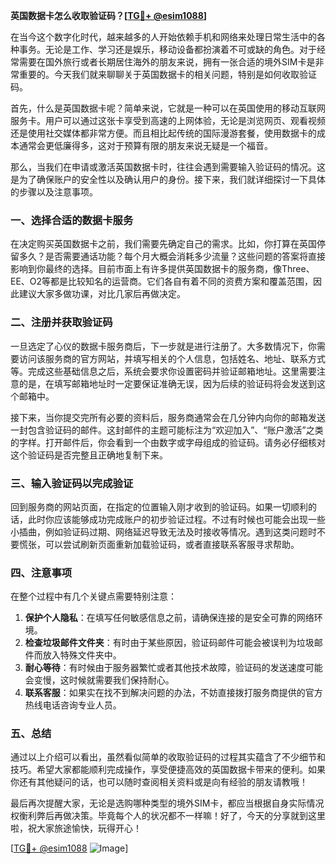 **英国数据卡怎么收取验证码？[[TG💪+ @esim1088](https://t.me/s/esim1088)]**

在当今这个数字化时代，越来越多的人开始依赖手机和网络来处理日常生活中的各种事务。无论是工作、学习还是娱乐，移动设备都扮演着不可或缺的角色。对于经常需要在国外旅行或者长期居住海外的朋友来说，拥有一张合适的境外SIM卡是非常重要的。今天我们就来聊聊关于英国数据卡的相关问题，特别是如何收取验证码。

首先，什么是英国数据卡呢？简单来说，它就是一种可以在英国使用的移动互联网服务卡。用户可以通过这张卡享受到高速的上网体验，无论是浏览网页、观看视频还是使用社交媒体都非常方便。而且相比起传统的国际漫游套餐，使用数据卡的成本通常会更低廉得多，这对于预算有限的朋友来说无疑是一个福音。

那么，当我们在申请或激活英国数据卡时，往往会遇到需要输入验证码的情况。这是为了确保账户的安全性以及确认用户的身份。接下来，我们就详细探讨一下具体的步骤以及注意事项。

### 一、选择合适的数据卡服务

在决定购买英国数据卡之前，我们需要先确定自己的需求。比如，你打算在英国停留多久？是否需要通话功能？每个月大概会消耗多少流量？这些问题的答案将直接影响到你最终的选择。目前市面上有许多提供英国数据卡的服务商，像Three、EE、O2等都是比较知名的运营商。它们各自有着不同的资费方案和覆盖范围，因此建议大家多做功课，对比几家后再做决定。

### 二、注册并获取验证码

一旦选定了心仪的数据卡服务商后，下一步就是进行注册了。大多数情况下，你需要访问该服务商的官方网站，并填写相关的个人信息，包括姓名、地址、联系方式等。完成这些基础信息之后，系统会要求你设置密码并验证邮箱地址。这里需要注意的是，在填写邮箱地址时一定要保证准确无误，因为后续的验证码将会发送到这个邮箱中。

接下来，当你提交完所有必要的资料后，服务商通常会在几分钟内向你的邮箱发送一封包含验证码的邮件。这封邮件的主题可能标注为“欢迎加入”、“账户激活”之类的字样。打开邮件后，你会看到一个由数字或字母组成的验证码。请务必仔细核对这个验证码是否完整且正确地复制下来。

### 三、输入验证码以完成验证

回到服务商的网站页面，在指定的位置输入刚才收到的验证码。如果一切顺利的话，此时你应该能够成功完成账户的初步验证过程。不过有时候也可能会出现一些小插曲，例如验证码过期、网络延迟导致无法及时接收等情况。遇到这类问题时不要慌张，可以尝试刷新页面重新加载验证码，或者直接联系客服寻求帮助。

### 四、注意事项

在整个过程中有几个关键点需要特别注意：

1. **保护个人隐私**：在填写任何敏感信息之前，请确保连接的是安全可靠的网络环境。
2. **检查垃圾邮件文件夹**：有时由于某些原因，验证码邮件可能会被误判为垃圾邮件而放入特殊文件夹中。
3. **耐心等待**：有时候由于服务器繁忙或者其他技术故障，验证码的发送速度可能会变慢，这时候就需要我们保持耐心。
4. **联系客服**：如果实在找不到解决问题的办法，不妨直接拨打服务商提供的官方热线电话咨询专业人员。

### 五、总结

通过以上介绍可以看出，虽然看似简单的收取验证码的过程其实蕴含了不少细节和技巧。希望大家都能顺利完成操作，享受便捷高效的英国数据卡带来的便利。如果你还有其他疑问的话，也可以随时查阅相关资料或是向有经验的朋友请教哦！

最后再次提醒大家，无论是选购哪种类型的境外SIM卡，都应当根据自身实际情况权衡利弊后再做决策。毕竟每个人的状况都不一样嘛！好了，今天的分享就到这里啦，祝大家旅途愉快，玩得开心！

[[TG💪+ @esim1088](https://t.me/s/esim1088) ![Image](https://i.postimg.cc/4NQfJmqS/Snipaste-2025-05-13-00-14-12.png)]